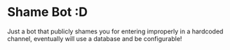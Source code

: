 # Shame Bot :D
Just a bot that publicly shames you for entering improperly in a hardcoded channel, eventually will use a database and be configurable!
